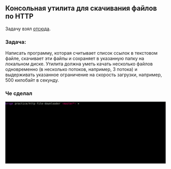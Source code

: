 ## Консольная утилита для скачивания файлов по HTTP

Задачу взял [отсюда](https://habr.com/ru/post/440436/#final_exercises). 

### Задача:

Написать программу, которая считывает список ссылок в текстовом файле, скачивает эти файлы и сохраняет в указанную папку на локальном диске. Утилита должна уметь качать несколько файлов одновременно (в несколько потоков, например, 3 потока) и выдерживать указанное ограничение на скорость загрузки, например, 500 килобайт в секунду.

### Че сделал

![](example.gif)
